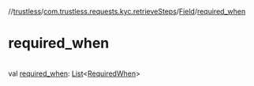//[trustless](../../../index.md)/[com.trustless.requests.kyc.retrieveSteps](../index.md)/[Field](index.md)/[required_when](required_when.md)

# required_when

\
val [required_when](required_when.md): [List](https://kotlinlang.org/api/latest/jvm/stdlib/kotlin.collections/-list/index.html)&lt;[RequiredWhen](../-required-when/index.md)&gt;
